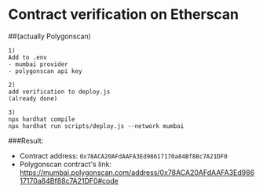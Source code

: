 # Contract verification on Etherscan 
##(actually Polygonscan)

```
1)
Add to .env
- mumbai provider
- polygonscan api key

2)
add verification to deploy.js
(already done)

3)
npx hardhat compile
npx hardhat run scripts/deploy.js --network mumbai
```

###Result:
- Contract address: `0x78ACA20AFdAAFA3Ed98617170a84Bf88c7A21DF0`
- Polygonscan contract's link: https://mumbai.polygonscan.com/address/0x78ACA20AFdAAFA3Ed98617170a84Bf88c7A21DF0#code

